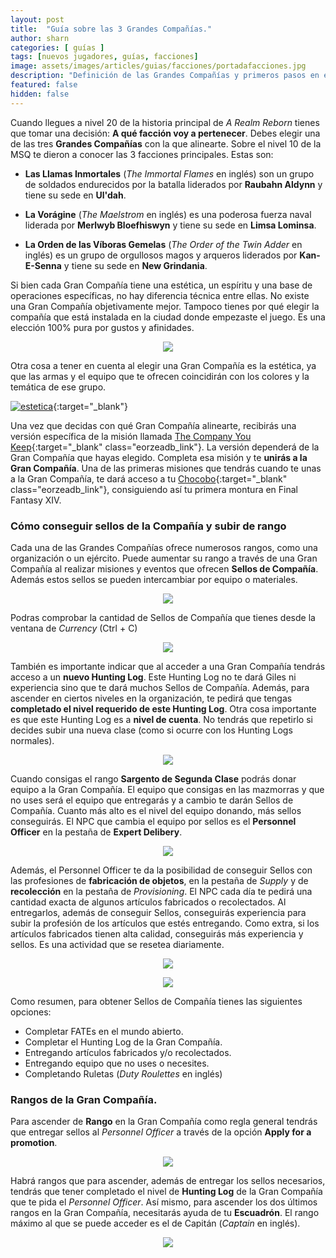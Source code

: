 ```yaml
---
layout: post
title:  "Guía sobre las 3 Grandes Compañías."
author: sharn
categories: [ guías ]
tags: [nuevos jugadores, guías, facciones]
image: assets/images/articles/guias/facciones/portadafacciones.jpg
description: "Definición de las Grandes Compañías y primeros pasos en ellas."
featured: false
hidden: false
---
```


Cuando llegues a nivel 20 de la historia principal de *A Realm Reborn* tienes que tomar una decisión: **A qué facción voy a pertenecer**. Debes elegir una de las tres **Grandes Compañías** con la que alinearte. Sobre el nivel 10 de la MSQ te dieron a conocer las 3 facciones principales. Estas son:

- **Las Llamas Inmortales** (*The Immortal Flames* en inglés) son un grupo de soldados endurecidos por la batalla liderados por **Raubahn Aldynn** y tiene su sede en **Ul'dah**.

- **La Vorágine** (*The Maelstrom* en inglés) es una poderosa fuerza naval liderada por **Merlwyb Bloefhiswyn** y tiene su sede en **Limsa Lominsa**.

- **La Orden de las Víboras Gemelas** (*The Order of the Twin Adder* en inglés) es un grupo de orgullosos magos y arqueros liderados por **Kan-E-Senna** y tiene su sede en **New Grindania**.

Si bien cada Gran Compañía tiene una estética, un espíritu y una base de operaciones específicas, no hay diferencia técnica entre ellas. No existe una Gran Compañía objetivamente mejor. Tampoco tienes por qué elegir la compañía que está instalada en la ciudad donde empezaste el juego. Es una elección 100% pura por gustos y afinidades.

<p align="center"><img src="/assets/images/articles/guias/facciones/estandartes.jpg"></p>

Otra cosa a tener en cuenta al elegir una Gran Compañía es la estética, ya que las armas y el equipo que te ofrecen coincidirán con los colores y la temática de ese grupo.

[![estetica](/assets/images/articles/guias/facciones/estetica.jpg)](https://ffxiv.eorzeacollection.com/gearsets?filter%5BorderBy%5D=patch&filter%5BshowGear%5D=set&filter%5BshowFemale%5D=0&search=&filter%5BcontentType%5D%5B%5D=grand-company&filter%5BmaximumLvl%5D=80&filter%5Bsave%5D=&page=1){:target="_blank"}

Una vez que decidas con qué Gran Compañía alinearte, recibirás una versión específica de la misión llamada [The Company You Keep](https://na.finalfantasyxiv.com/lodestone/playguide/db/quest/92c9f600c93/){:target="_blank" class="eorzeadb_link"}. La versión dependerá de la Gran Compañía que hayas elegido. Completa esa misión y te **unirás a la Gran Compañía**. Una de las primeras misiones que tendrás cuando te unas a la Gran Compañía, te dará acceso a tu [Chocobo](/chocobo/){:target="_blank" class="eorzeadb_link"}, consiguiendo así tu primera montura en Final Fantasy XIV.

### Cómo conseguir sellos de la Compañía y subir de rango

Cada una de las Grandes Compañías ofrece numerosos rangos, como una organización o un ejército. Puede aumentar su rango a través de una Gran Compañía al realizar misiones y eventos que ofrecen **Sellos de Compañía**. Además estos sellos se pueden intercambiar por equipo o materiales. 

<p align="center"><img src="/assets/images/articles/guias/facciones/sellos.jpg"></p>

Podras comprobar la cantidad de Sellos de Compañía que tienes desde la ventana de *Currency* (Ctrl + C)

<p align="center"><img src="/assets/images/articles/guias/facciones/currency.jpg"></p>

También es importante indicar que al acceder a una Gran Compañía tendrás acceso a un **nuevo Hunting Log**. Este Hunting Log no te dará Giles ni experiencia sino que te dará muchos Sellos de Compañía. Además, para ascender en ciertos niveles en la organización, te pedirá que tengas **completado el nivel requerido de este Hunting Log**. Otra cosa importante es que este Hunting Log es a **nivel de cuenta**. No tendrás que repetirlo si decides subir una nueva clase (como si ocurre con los Hunting Logs normales).

<p align="center"><img src="/assets/images/articles/guias/facciones/hlgc.jpg"></p>

Cuando consigas el rango **Sargento de Segunda Clase** podrás donar equipo a la Gran Compañía. El equipo que consigas en las mazmorras y que no uses será el equipo que entregarás y a cambio te darán Sellos de Compañía. Cuanto más alto es el nivel del equipo donando, más sellos conseguirás. El NPC que cambia el equipo por sellos es el **Personnel Officer** en la pestaña de **Expert Delibery**.

<p align="center"><img src="/assets/images/articles/guias/facciones/equipo.jpg"></p>

Además, el Personnel Officer te da la posibilidad de conseguir Sellos con las profesiones de **fabricación de objetos**, en la pestaña de *Supply* y de **recolección** en la pestaña de *Provisioning*. El NPC cada día te pedirá una cantidad exacta de algunos artículos fabricados o recolectados. Al entregarlos, además de conseguir Sellos, conseguirás experiencia para subir la profesión de los artículos que estés entregando. Como extra, si los artículos fabricados tienen alta calidad, conseguirás más experiencia y sellos. Es una actividad que se resetea diariamente.

<p align="center"><img src="/assets/images/articles/guias/facciones/suply.jpg"></p>

<p align="center"><img src="/assets/images/articles/guias/facciones/provisioning.jpg"></p>

Como resumen, para obtener Sellos de Compañía tienes las siguientes opciones:

- Completar FATEs en el mundo abierto.
- Completar el Hunting Log de la Gran Compañía.
- Entregando artículos fabricados y/o recolectados.
- Entregando equipo que no uses o necesites.
- Completando Ruletas (*Duty Roulettes* en inglés)

### Rangos de la Gran Compañía.

Para ascender de **Rango** en la Gran Compañía como regla general tendrás que entregar sellos al *Personnel Officer* a través de la opción **Apply for a promotion**.

<p align="center"><img src="/assets/images/articles/guias/facciones/promotion.jpg"></p>

Habrá rangos que para ascender, además de entregar los sellos necesarios, tendrás que tener completado el nivel de **Hunting Log** de la Gran Compañía que te pida el *Personnel Officer*. Así mismo, para ascender los dos últimos rangos en la Gran Compañía, necesitarás ayuda de tu **Escuadrón**. El rango máximo al que se puede acceder es el de Capitán (*Captain* en inglés).

<p align="center"><img src="/assets/images/articles/guias/facciones/rangogc.jpg"></p>